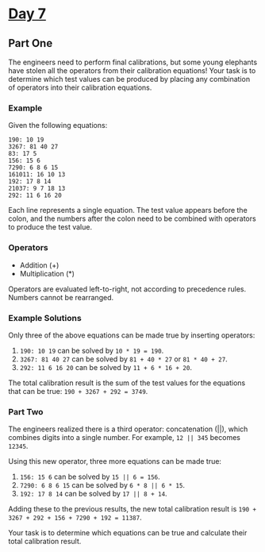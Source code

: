 # [Day 7](https://adventofcode.com/2024/day/7)

## Part One

The engineers need to perform final calibrations, but some young elephants have stolen all the operators from their calibration equations! Your task is to determine which test values can be produced by placing any combination of operators into their calibration equations.

### Example

Given the following equations:

```
190: 10 19
3267: 81 40 27
83: 17 5
156: 15 6
7290: 6 8 6 15
161011: 16 10 13
192: 17 8 14
21037: 9 7 18 13
292: 11 6 16 20
```

Each line represents a single equation. The test value appears before the colon, and the numbers after the colon need to be combined with operators to produce the test value.

### Operators

- Addition (+)
- Multiplication (*)

Operators are evaluated left-to-right, not according to precedence rules. Numbers cannot be rearranged.

### Example Solutions

Only three of the above equations can be made true by inserting operators:

1. `190: 10 19` can be solved by `10 * 19 = 190`.
2. `3267: 81 40 27` can be solved by `81 + 40 * 27` or `81 * 40 + 27`.
3. `292: 11 6 16 20` can be solved by `11 + 6 * 16 + 20`.

The total calibration result is the sum of the test values for the equations that can be true: `190 + 3267 + 292 = 3749`.

### Part Two

The engineers realized there is a third operator: concatenation (||), which combines digits into a single number. For example, `12 || 345` becomes `12345`.

Using this new operator, three more equations can be made true:

1. `156: 15 6` can be solved by `15 || 6 = 156`.
2. `7290: 6 8 6 15` can be solved by `6 * 8 || 6 * 15`.
3. `192: 17 8 14` can be solved by `17 || 8 + 14`.

Adding these to the previous results, the new total calibration result is `190 + 3267 + 292 + 156 + 7290 + 192 = 11387`.

Your task is to determine which equations can be true and calculate their total calibration result.